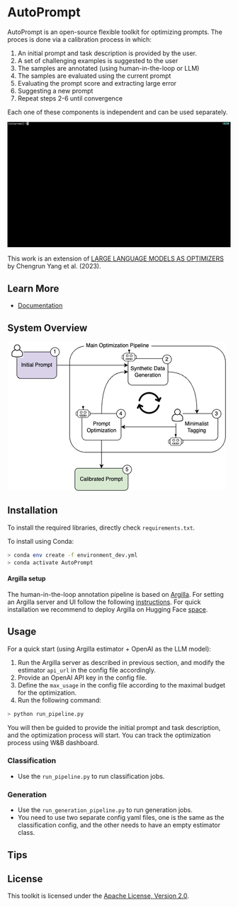 # AutoPrompt

AutoPrompt is an open-source flexible toolkit for optimizing prompts.
The proces is done via a calibration process in which:
1. An initial prompt and task description is provided by the user.
2. A set of challenging examples is suggested to the user
3. The samples are annotated (using human-in-the-loop or LLM)
4. The samples are evaluated using the current prompt
5. Evaluating the prompt score and extracting large error
6. Suggesting a new prompt
7. Repeat steps 2-6 until convergence

Each one of these components is independent and can be used separately. 

![pipeline_recording](./docs/autoprompt_recording.gif)

This work is an extension of 
[LARGE LANGUAGE MODELS AS OPTIMIZERS](https://arxiv.org/pdf/2309.03409.pdf) by Chengrun Yang et al. (2023).

## Learn More

* [Documentation](./docs/README.md)

## System Overview

![System Overview](./docs/AutoPrompt_Diagram.png)


## Installation

To install the required libraries, directly check `requirements.txt`.

To install using Conda:
```bash
> conda env create -f environment_dev.yml
> conda activate AutoPrompt
```
#### Argilla setup
The human-in-the-loop annotation pipeline is based on [Argilla]('https://docs.argilla.io/en/latest/index.html').
For setting an Argilla server and UI follow the following [instructions](https://docs.argilla.io/en/latest/getting_started/quickstart_installation.html).
For quick installation we recommend to deploy Argilla on Hugging Face [space](https://huggingface.co/new-space?template=argilla/argilla-template-space).

## Usage
For a quick start (using Argilla estimator + OpenAI as the LLM model):
1. Run the Argilla server as described in previous section, and modify the estimator `api_url` in the config file accordingly.
2. Provide an OpenAI API key in the config file.
3. Define the `max_usage` in the config file according to the maximal budget for the optimization.
4. Run the following command:
```bash
> python run_pipeline.py
```
You will then be guided to provide the initial prompt and task description, and the optimization process will start.
You can track the optimization process using W&B dashboard.

### Classification
 * Use the `run_pipeline.py` to run classification jobs.

### Generation
 * Use the `run_generation_pipeline.py` to run generation jobs.
 * You need to use two separate config yaml files, one is the same as the classification config, and the other needs to have an empty estimator class. 

## Tips
## License

This toolkit is licensed under the [Apache License, Version 2.0](http://www.apache.org/licenses/LICENSE-2.0).
